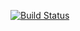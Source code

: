 [![Build Status](https://travis-ci.org/RemoteStorage/remotestorage-ruby.png?branch=master)](https://travis-ci.org/RemoteStorage/remotestorage-ruby)
